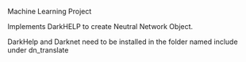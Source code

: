 Machine Learning Project


Implements DarkHELP to create Neutral Network Object. 

DarkHelp and Darknet need to be installed in the folder named include under dn_translate 



